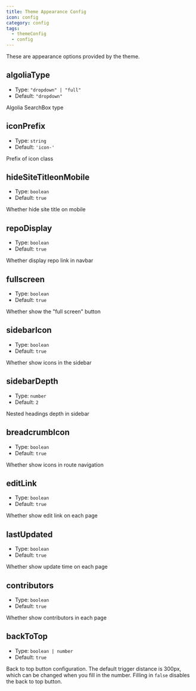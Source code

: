 ```yaml
---
title: Theme Appearance Config
icon: config
category: config
tags:
  - themeConfig
  - config
---
```


These are appearance options provided by the theme.

## algoliaType

- Type: `"dropdown" | "full"`
- Default: `"dropdown"`

Algolia SearchBox type

## iconPrefix

- Type: `string`
- Default: `'icon-'`

Prefix of icon class

## hideSiteTitleonMobile

- Type: `boolean`
- Default: `true`

Whether hide site title on mobile

## repoDisplay

- Type: `boolean`
- Default: `true`

Whether display repo link in navbar

## fullscreen

- Type: `boolean`
- Default: `true`

Whether show the "full screen" button

## sidebarIcon

- Type: `boolean`
- Default: `true`

Whether show icons in the sidebar

## sidebarDepth

- Type: `number`
- Default: `2`

Nested headings depth in sidebar

## breadcrumbIcon

- Type: `boolean`
- Default: `true`

Whether show icons in route navigation

## editLink

- Type: `boolean`
- Default: `true`

Whether show edit link on each page

## lastUpdated

- Type: `boolean`
- Default: `true`

Whether show update time on each page

## contributors

- Type: `boolean`
- Default: `true`

Whether show contributors in each page

## backToTop

- Type: `boolean | number`
- Default: `true`

Back to top button configuration. The default trigger distance is 300px, which can be changed when you fill in the number. Filling in `false` disables the back to top button.
